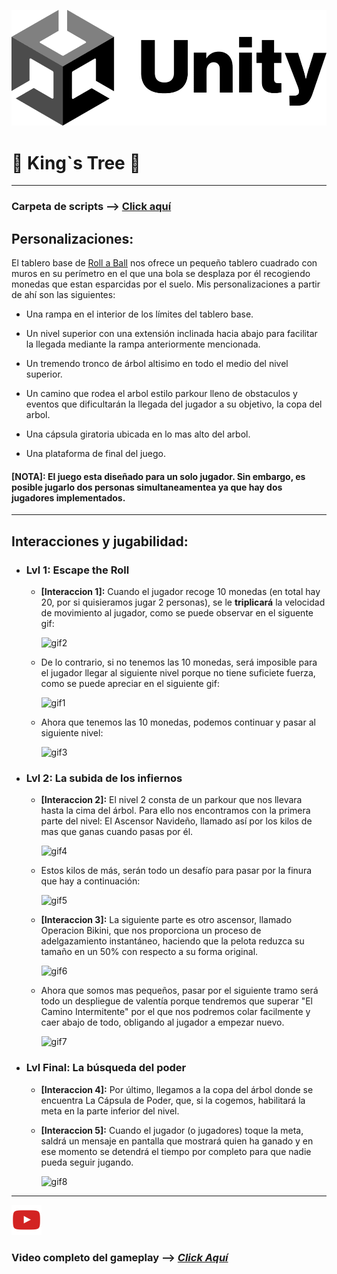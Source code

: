 ![imgTitle](./ReadmeSources/UnityLogo.png)

# 👑 King`s Tree 🌳

-------------------

### Carpeta de scripts --> [Click aquí](https://github.com/Endermaiter/RollaBallUnity/tree/master/Assets/Scripts)

## Personalizaciones:

El tablero base de [Roll a Ball](https://learn.unity.com/project/roll-a-ball) nos ofrece un pequeño 
tablero cuadrado con muros en su perímetro en el que una bola se desplaza por él recogiendo monedas 
que estan esparcidas por el suelo. Mis personalizaciones a partir de ahí son las siguientes:

* Una rampa en el interior de los límites del tablero base.


* Un nivel superior con una extensión inclinada hacia abajo para facilitar la llegada
    mediante la rampa anteriormente mencionada.


* Un tremendo tronco de árbol altisimo en todo el medio del nivel superior.


* Un camino que rodea el arbol estilo parkour lleno de obstaculos y eventos que
    dificultarán la llegada del jugador a su objetivo, la copa del arbol.


* Una cápsula giratoria ubicada en lo mas alto del arbol.


* Una plataforma de final del juego.

 #### [NOTA]: El juego esta diseñado para un solo jugador. Sin embargo, es posible jugarlo dos personas simultaneamentea ya que hay dos jugadores implementados.

--------------------

## Interacciones y jugabilidad:

* ### Lvl 1: Escape the Roll

    * **[Interaccion 1]:** Cuando el jugador recoge 10 monedas (en total hay 20, por si quisieramos jugar 2 personas), se le 
        **triplicará** la velocidad de movimiento al jugador, como se puede observar en el siguente gif:

        ![gif2](./ReadmeSources/2.gif)
        
    * De lo contrario, si no tenemos las 10 monedas, será imposible para el
        jugador llegar al siguiente nivel porque no tiene suficiete fuerza, como
        se puede apreciar en el siguiente gif:

      ![gif1](./ReadmeSources/1.gif)

    * Ahora que tenemos las 10 monedas, podemos continuar y pasar al siguiente
        nivel:

        ![gif3](./ReadmeSources/3.gif)

* ### Lvl 2: La subida de los infiernos

    * **[Interaccion 2]:** El nivel 2 consta de un parkour que nos llevara hasta la cima del árbol. 
        Para ello nos encontramos con la primera parte del nivel: El Ascensor
      Navideño, llamado así por los kilos de mas que ganas cuando pasas por él.

      ![gif4](./ReadmeSources/4.gif)
    
    * Estos kilos de más, serán todo un desafío para pasar por la finura que hay
        a continuación:

      ![gif5](./ReadmeSources/5.gif)

    * **[Interaccion 3]:** La siguiente parte es otro ascensor, llamado Operacion Bikini, que nos
        proporciona un proceso de adelgazamiento instantáneo, haciendo que la
      pelota reduzca su tamaño en un 50% con respecto a su forma original.

      ![gif6](./ReadmeSources/6.gif)

    * Ahora que somos mas pequeños, pasar por el siguiente tramo será todo un
        despliegue de valentía porque tendremos que superar "El Camino Intermitente"
        por el que nos podremos colar facilmente y caer abajo de todo, obligando 
    al jugador a empezar nuevo.

      ![gif7](./ReadmeSources/7.gif)

* ### Lvl Final: La búsqueda del poder 

  * **[Interaccion 4]:** Por último, llegamos a la copa del árbol donde se encuentra La Cápsula 
      de Poder, que, si la cogemos, habilitará la meta en la parte inferior del nivel.

  * **[Interaccion 5]:** Cuando el jugador (o jugadores) toque la meta, saldrá un mensaje en pantalla que mostrará
   quien ha ganado y en ese momento se detendrá el tiempo por completo para
    que nadie pueda seguir jugando.
  
    ![gif8](./ReadmeSources/8.gif)
-------------------------

![YT](./ReadmeSources/youtubeIcono.png)
### Video completo del gameplay --> [*Click Aquí*](https://youtu.be/ahcu2l3BlGs)

